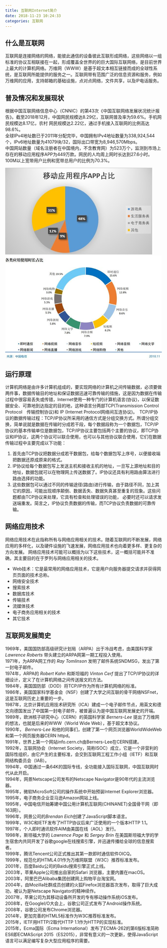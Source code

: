 ```yaml
---
title: 互联网Internet简介
date: 2018-11-23 10:24:33
categories: 互联网
---
```


## 什么是互联网

互联网是连接网络的网络，能彼此通信的设备彼此互联形成网络，这些网络以一组标准的协议互相联接在一起，形成覆盖全世界的的巨大国际互联网络，是目前世界上最大的计算机网络。万维网（WWW）是基于超文本相互链接而成的全球性系统，是互联网所能提供的服务之一。互联网带有范围广泛的信息资源和服务，例如万维网的应用，支持邮箱的基础设施，点对点网络，文件共享，以及IP电话服务。
<!--more-->

## 普及情况和发展现状

根据中国互联网络信息中心（CNNIC）的第43次《中国互联网络发展状况统计报告》。截至2018年12月，中国网民规模达8.29亿，互联网普及率为59.6%。手机网民规模达8.17亿，农村
网民规模达2.22亿，通过手机接入互联网的比例高达98.6%。  
全球IPv4地址数已于2011年分配完毕，中国拥有IPv4地址数量为338,924,544个，IPv6地址数量为41079块/32，国际出口带宽为8,946,570Mbps。  
中国网站数量（域名注册者在中国境内，不含教育网）为523万个，监测到市场上存在的移动应用程序APP为449万款。网民的人均周上网时长达到27.6小时。100M以上宽带用户比例和宽带总用户的比例为70.3%。

![APP分类占比](/image/APP分类占比.jpg)
![各应用时长](/image/各应用时长.jpg)

## 运行原理

计算机网络是由许多计算机组成的，要实现网络的计算机之间传输数据，必须要做两件事，数据传输目的地址和保证数据迅速可靠传输的措施，这是因为数据在传输　过程中很容易丢失或传错，Internet使用一种专门的计算机语言(协议)，以保证数据安全、可靠地到达指定的目的地，这种语言分两部TCP(Transmission Control Protocol　传输控制协议)和 IP (Internet Protocol网络间互连协议)。　TCP/IP协议的数据传输过程：TCP/IP协议所采用的通信方式是分组交换方式。所谓分组交换，简单说就是数据在传输时分成若干段，每个数据段称为一个数据包，TCP/IP协议的基本传输单位是数据包，TCP/IP协议主要包括两个主要的协议，即TCP协议和IP协议，这两个协议可以联合使用，也可以与其他协议联合使用，它们在数据传输过程中主要完成以下功能：

1. 首先由TCP协议把数据分成若干数据包，给每个数据包写上序号，以便接收端把数据还原成原来的格式。
2. IP协议给每个数据包写上发送主机和接收主机的地址，一旦写上源地址和目的地址，数据包就可以在物理网上传送数据了。IP协议还具有利用路由算法进行路由选择的功能。
3. 这些数据包可以通过不同的传输途径(路由)进行传输，由于路径不同，加上其它的原因，可能出现顺序颠倒、数据丢失、数据失真甚至重复的现象。这些问题都由TCP协议来处理，它具有检查和处理错误的功能， 必要时还可以请求发送端重发。简言之，IP协议负责数据的传输，而TCP协议负责数据的可靠传输。

## 网络应用技术

网络应用技术在此指称所有与网络应用相关的技术。随着互联网的不断发展，网络应用的多样化，以及硬件设施的飞速发展，网络应用技术也向着更多样、更复杂的方向发展。
网络应用技术可能可以概括为以下这些技术，这一概括可能并不准确，其主要目的在于罗列与网络应用相关的技术。

+ Web技术：它是最常用的网络应用技术，它是用户向服务器提交请求并获得网页页面的技术总称。  
+ 网络安全技术
+ 搜索技术
+ 数据库技术
+ 传输技术
+ 流媒体技术
+ 电子商务应用相关的技术
+ 其它技术

## 互联网发展简史

1969年，美国国防部高级研究计划局（ARPA）出于冷战考虑，由美国科学家 *Lawrence Roberts* 带头建立的ARPA网第一期工程投入使用。  
1971年，为ARPA网工作的 *Ray Tomlinson* 发明了邮件系统SNDMSG，发出了第一封电子邮件。  
1974年，ARPA的 *Robert Kahn* 和斯坦福的 *Vinton Cerf* 提出了TCP/IP协议的详细设计，定义了在计算机网络之间传送报文的方法。  
1984年，美国国防部（DOD）将TCP/IP作为所有计算机网络的标准。  
1986年，美国国家科学基金会（NSF）创建了大学之间互联的骨干网络NSFnet，这是互联网历史上重要的一步。  
1987年，北京计算机应用技术研究所（ICA）建成一个电子邮件节点，用英文和德文向德国发出了中国第一封电子邮件，被普遍认为是中国互联网发展史的开端。  
1989年，欧洲核子研究中心（CERN）的英国科学家 *Berners-Lee* 提出了万维网的想法，也就是后来的WWW（World Wide Web），基于超文本协议。  
1990年， *Berners-Lee* 和他的同事们，创建了第一个网页浏览器WorldWideWeb和第一个网页服务器CERN httpd。  
1991年，世界上第一个网站info.cern.ch由Berners-Lee在CERN搭建。  
1992年，互联网协会（Internet Society，简称ISOC）成立，它是一个非营利的国际性组织，由它产生的主要标准，会交到互联网工程工作小组（IETF）和互联网结构委员会（IAB）。  
1994年，中国通过一条64K的国际专线，全功能接入国际互联网，中国互联网时代从此开启。  
1994年，网景Netscape公司发布的Netscape Navigator是90年代的主流浏览器。  
1995年，微软MicroSoft公司的操作系统中开始预装Internet Explorer浏览器。  
1995年，电子商务企业亚马逊Amazon网站上线。  
1995年，中国电信开始筹建中国公用计算机互联网(CHINANET)全国骨干网（即163网）。  
1996年，网景公司的*Brendan Eich*创建了JavaScript脚本语言。  
1999年，W3C和IETF发布了HTTP协议后来广泛使用的一个版本HTTP 1.1。  
1997年，个人即时通讯软件AIM由美国在线（AOL）发行。  
1998年，斯坦福大学的 *Lawrence Page* 和 *Sergey Brin* 在美国斯坦福大学的学生宿舍内共同开发了谷歌google在线搜索引擎，并迅速传播给全球的信息搜索者。  
1999年，腾讯Tencent公司正式推出其第一款即时通信软件OICQ。  
1999年，规范化的HTML4.01作为万维网联盟（W3C）推荐标准发布。  
2001年，百度Baidu公司的Baidu搜索引擎正式上线。  
2003年，苹果Apple公司推出自家的Safari 浏览器，主要内置在macOS。  
2003年，阿里巴巴Alibaba集团创建网上购物平台淘宝网。  
2004年，由Mozilla社群成员创建的火狐Firefox浏览器首次发布，取得了巨大成功，被认为是Netscape Navigator的精神续作。  
2007年，苹果公司为其移动设备所开发的专有移动操作系统iOS发布。  
2008年，在GoogleI/O大会上，谷歌公司正式发布了Android操作系统。  
2008年，谷歌公司发布Chrome浏览器。  
2014年，更加完善的HTML5标准作为W3C推荐标准发布。  
2015年，IETF用HTTP/2取代HTTP 1.1作为HTTP的实现标准。  
2015年，Ecma国际（Ecma International）发布了ECMA-262的第6版标准简称ES6即ECMAScript 2015（ES2015），非常有意义的一次更新，使得JavaScript语言可以满足编写复杂大型应用程序的需要。  
